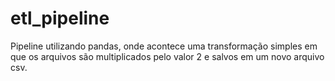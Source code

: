 # etl_pipeline

Pipeline utilizando pandas, onde acontece uma transformação simples em que os arquivos são multiplicados pelo valor 2 e salvos em um novo arquivo csv. 
